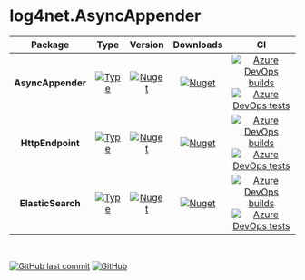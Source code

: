 # log4net.AsyncAppender

| Package           | Type                                                                                                                                                                                                                           | Version                                                                                                                                                              | Downloads                                                                                                                                                         | CI                                                                                                                                                                                                                                                                                                                                                                                                                                                                                                                                                                                                     |
|:-----------------:|:------------------------------------------------------------------------------------------------------------------------------------------------------------------------------------------------------------------------------:|:--------------------------------------------------------------------------------------------------------------------------------------------------------------------:|:-----------------------------------------------------------------------------------------------------------------------------------------------------------------:|:------------------------------------------------------------------------------------------------------------------------------------------------------------------------------------------------------------------------------------------------------------------------------------------------------------------------------------------------------------------------------------------------------------------------------------------------------------------------------------------------------------------------------------------------------------------------------------------------------:|
| **AsyncAppender** | [![Type](https://img.shields.io/badge/type-abstract-ff945a.svg?cacheSeconds=1296000)](https://github.com/tommasobertoni/log4net.AsyncAppender/blob/master/src/log4net.AsyncAppender/AsyncAppender.cs)                          | [![Nuget](https://img.shields.io/nuget/vpre/log4net.AsyncAppender.svg?logo=nuget)](https://www.nuget.org/packages/log4net.AsyncAppender)                             | [![Nuget](https://img.shields.io/nuget/dt/log4net.AsyncAppender.svg?logo=nuget)](https://www.nuget.org/packages/log4net.AsyncAppender)                            | [![Azure DevOps builds](https://img.shields.io/azure-devops/build/tommasobertoni/24e536bb-a4bf-4279-b76b-b03e1ab4c560/2.svg?logo=azure%20devops&cacheSeconds=3600)](https://dev.azure.com/tommasobertoni/log4net.AsyncAppender%20CI/_build/latest?definitionId=2&branchName=master)<br/>[![Azure DevOps tests](https://img.shields.io/azure-devops/tests/tommasobertoni/log4net.AsyncAppender%20CI/2.svg?compact_message&cacheSeconds=3600)](https://dev.azure.com/tommasobertoni/log4net.AsyncAppender%20CI/_build/latest?definitionId=2&branchName=master)                                           |
| **HttpEndpoint**  | [![Type](https://img.shields.io/badge/type-abstract-ff945a.svg?cacheSeconds=1296000)](https://github.com/tommasobertoni/log4net.AsyncAppender/blob/master/src/log4net.AsyncAppender.HttpEndpoint/HttpEndpointAsyncAppender.cs) | [![Nuget](https://img.shields.io/nuget/vpre/log4net.AsyncAppender.HttpEndpoint.svg?logo=nuget)](https://www.nuget.org/packages/log4net.AsyncAppender.HttpEndpoint)   | [![Nuget](https://img.shields.io/nuget/dt/log4net.AsyncAppender.HttpEndpoint.svg?logo=nuget)](https://www.nuget.org/packages/log4net.AsyncAppender.HttpEndpoint)  | [![Azure DevOps builds](https://img.shields.io/azure-devops/build/tommasobertoni/1d4348b3-d461-4b3f-81fe-e13bf2a094b7/3.svg?logo=azure%20devops&cacheSeconds=3600)](https://dev.azure.com/tommasobertoni/log4net.AsyncAppender.HttpEndpoint%20CI/_build/latest?definitionId=3&branchName=master)<br/>[![Azure DevOps tests](https://img.shields.io/azure-devops/tests/tommasobertoni/log4net.AsyncAppender.HttpEndpoint%20CI/3.svg?compact_message&cacheSeconds=3600)](https://dev.azure.com/tommasobertoni/log4net.AsyncAppender.HttpEndpoint%20CI/_build/latest?definitionId=3&branchName=master)    |
| **ElasticSearch** | [![Type](https://img.shields.io/badge/type-concrete-9cf.svg?cacheSeconds=1296000)](https://github.com/tommasobertoni/log4net.AsyncAppender/blob/master/src/log4net.AsyncAppender.ElasticSearch/ElasticSearchAsyncAppender.cs)  | [![Nuget](https://img.shields.io/nuget/vpre/log4net.AsyncAppender.ElasticSearch.svg?logo=nuget)](https://www.nuget.org/packages/log4net.AsyncAppender.ElasticSearch) | [![Nuget](https://img.shields.io/nuget/dt/log4net.AsyncAppender.ElasticSearch.svg?logo=nuget)](https://www.nuget.org/packages/log4net.AsyncAppender.ElasticSearch) | [![Azure DevOps builds](https://img.shields.io/azure-devops/build/tommasobertoni/8dc37f60-dfee-4bc2-8820-81acff27a6c4/5.svg?logo=azure%20devops&cacheSeconds=3600)](https://dev.azure.com/tommasobertoni/log4net.AsyncAppender.ElasticSearch%20CI/_build/latest?definitionId=5&branchName=master)<br/>[![Azure DevOps tests](https://img.shields.io/azure-devops/tests/tommasobertoni/log4net.AsyncAppender.ElasticSearch%20CI/5.svg?compact_message&cacheSeconds=3600)](https://dev.azure.com/tommasobertoni/log4net.AsyncAppender.ElasticSearch%20CI/_build/latest?definitionId=5&branchName=master) |

<br />

[![GitHub last commit](https://img.shields.io/github/last-commit/tommasobertoni/log4net.AsyncAppender.svg?cacheSeconds=43200)](https://github.com/tommasobertoni/log4net.AsyncAppender/commits/master)
[![GitHub](https://img.shields.io/github/license/tommasobertoni/log4net.AsyncAppender.svg?cacheSeconds=1296000)](https://github.com/tommasobertoni/log4net.AsyncAppender/blob/master/LICENSE)
<br />
